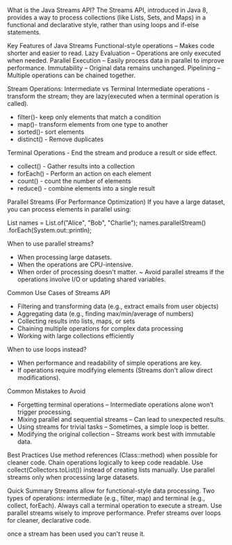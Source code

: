 What is the Java Streams API?
The Streams API, introduced in Java 8, provides a way to process collections (like Lists, Sets, and Maps) in a functional and declarative style, rather than using loops and if-else statements.

Key Features of Java Streams
Functional-style operations – Makes code shorter and easier to read.
Lazy Evaluation – Operations are only executed when needed.
Parallel Execution – Easily process data in parallel to improve performance.
Immutability – Original data remains unchanged.
Pipelining – Multiple operations can be chained together.

Stream Operations: Intermediate vs Terminal
Intermediate operations - transform the stream; they are lazy(executed when a terminal operation is called).
- filter()- keep only elements that match a condition
- map()- transform elements from one type to another 
- sorted()- sort elements 
- distinct() - Remove duplicates

Terminal Operations - End the stream and produce a result or side effect.
- collect() - Gather results into a collection 
- forEach() - Perform an action on each element 
- count() - count the number of elements 
- reduce() - combine elements into a single result

Parallel Streams (For Performance Optimization)
If you have a large dataset, you can process elements in parallel using:


List<String> names = List.of("Alice", "Bob", "Charlie");
names.parallelStream()
    .forEach(System.out::println);

When to use parallel streams?
- When processing large datasets.
- When the operations are CPU-intensive.
- When order of processing doesn't matter.
~ Avoid parallel streams if the operations involve I/O or updating shared variables.

Common Use Cases of Streams API
- Filtering and transforming data (e.g., extract emails from user objects)
- Aggregating data (e.g., finding max/min/average of numbers)
- Collecting results into lists, maps, or sets
- Chaining multiple operations for complex data processing
- Working with large collections efficiently

When to use loops instead?
- When performance and readability of simple operations are key.
- If operations require modifying elements (Streams don't allow direct modifications).

Common Mistakes to Avoid
- Forgetting terminal operations – Intermediate operations alone won’t trigger processing.
- Mixing parallel and sequential streams – Can lead to unexpected results.
- Using streams for trivial tasks – Sometimes, a simple loop is better.
- Modifying the original collection – Streams work best with immutable data.

Best Practices
Use method references (Class::method) when possible for cleaner code.
Chain operations logically to keep code readable.
Use collect(Collectors.toList()) instead of creating lists manually.
Use parallel streams only when processing large datasets.

Quick Summary
Streams allow for functional-style data processing.
Two types of operations: intermediate (e.g., filter, map) and terminal (e.g., collect, forEach).
Always call a terminal operation to execute a stream.
Use parallel streams wisely to improve performance.
Prefer streams over loops for cleaner, declarative code.

once a stream has been used you can't reuse it.